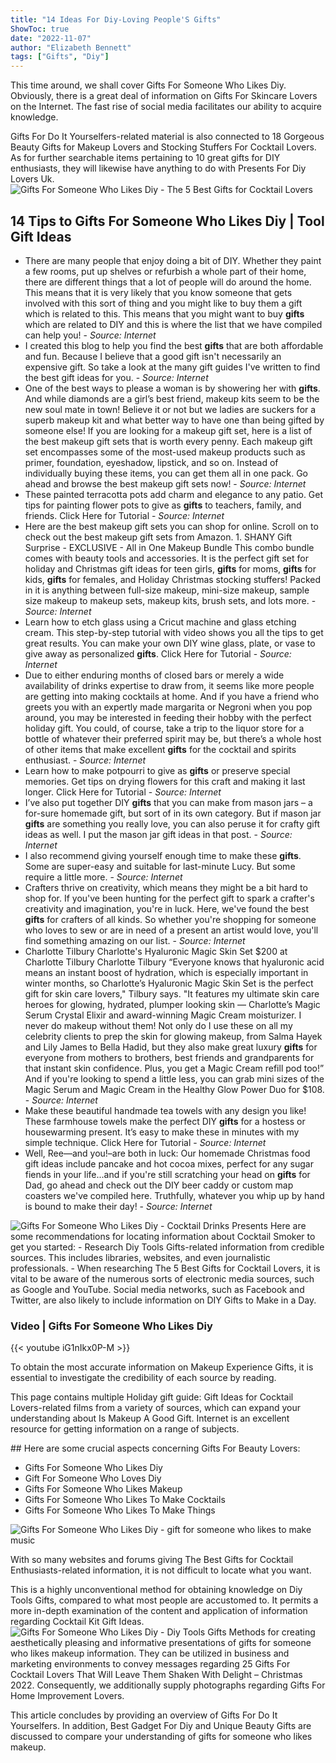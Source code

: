 ```yaml
---
title: "14 Ideas For Diy-Loving People'S Gifts"
ShowToc: true 
date: "2022-11-07"
author: "Elizabeth Bennett" 
tags: ["Gifts", "Diy"]
---
```


	
This time around, we shall cover Gifts For Someone Who Likes Diy. Obviously, there is a great deal of information on Gifts For Skincare Lovers on the Internet. The fast rise of social media facilitates our ability to acquire knowledge.

Gifts For Do It Yourselfers-related material is also connected to 18 Gorgeous Beauty Gifts for Makeup Lovers and Stocking Stuffers For Cocktail Lovers. As for further searchable items pertaining to 10 great gifts for DIY enthusiasts, they will likewise have anything to do with Presents For Diy Lovers Uk.
<img loading="lazy" src="https://cdn.wonderfuldiy.com/wp-content/uploads/2016/01/Crafters-Mason-Jar-Gift.jpg" onerror="this.onerror=null;this.src='https://blogger.googleusercontent.com/img/a/AVvXsEhe7F7TRXHtjiKvHb5vS7DmnxvpHiDyoYyYvm1nHB3Qp2_w3BnM6A2eq4v7FYxCC9bfZt3a9vIMtAYEKUiaDQbHMg-ViyGmRIj39MLp0bGFfgfYw1Dc9q_H-T0wiTm3l0Uq42dETrN9eC8aGJ9_IORZsxST1AcLR7np1koOfcc7tnHa4S8Mwz_xD9d0=s16000';" alt="Gifts For Someone Who Likes Diy - The 5 Best Gifts for Cocktail Lovers" >

## 14 Tips to Gifts For Someone Who Likes Diy | Tool Gift Ideas
-   There are many people that enjoy doing a bit of DIY. Whether they paint a few rooms, put up shelves or refurbish a whole part of their home, there are different things that a lot of people will do around the home. This means that it is very likely that you know someone that gets involved with this sort of thing and you might like to buy them a gift which is related to this. This means that you might want to buy **gifts** which are related to DIY and this is where the list that we have compiled can help you! - <cite>Source: Internet</cite>
-   I created this blog to help you find the best **gifts** that are both affordable and fun. Because I believe that a good gift isn't necessarily an expensive gift. So take a look at the many gift guides I've written to find the best gift ideas for you. - <cite>Source: Internet</cite>
-   One of the best ways to please a woman is by showering her with **gifts**. And while diamonds are a girl’s best friend, makeup kits seem to be the new soul mate in town! Believe it or not but we ladies are suckers for a superb makeup kit and what better way to have one than being gifted by someone else! If you are looking for a makeup gift set, here is a list of the best makeup gift sets that is worth every penny. Each makeup gift set encompasses some of the most-used makeup products such as primer, foundation, eyeshadow, lipstick, and so on. Instead of individually buying these items, you can get them all in one pack. Go ahead and browse the best makeup gift sets now! - <cite>Source: Internet</cite>
-   These painted terracotta pots add charm and elegance to any patio. Get tips for painting flower pots to give as **gifts** to teachers, family, and friends. Click Here for Tutorial - <cite>Source: Internet</cite>
-   Here are the best makeup gift sets you can shop for online. Scroll on to check out the best makeup gift sets from Amazon. 1. SHANY Gift Surprise - EXCLUSIVE - All in One Makeup Bundle This combo bundle comes with beauty tools and accessories. It is the perfect gift set for holiday and Christmas gift ideas for teen girls, **gifts** for moms, **gifts** for kids, **gifts** for females, and Holiday Christmas stocking stuffers! Packed in it is anything between full-size makeup, mini-size makeup, sample size makeup to makeup sets, makeup kits, brush sets, and lots more. - <cite>Source: Internet</cite>
-   Learn how to etch glass using a Cricut machine and glass etching cream. This step-by-step tutorial with video shows you all the tips to get great results. You can make your own DIY wine glass, plate, or vase to give away as personalized **gifts**. Click Here for Tutorial - <cite>Source: Internet</cite>
-   Due to either enduring months of closed bars or merely a wide availability of drinks expertise to draw from, it seems like more people are getting into making cocktails at home. And if you have a friend who greets you with an expertly made margarita or Negroni when you pop around, you may be interested in feeding their hobby with the perfect holiday gift. You could, of course, take a trip to the liquor store for a bottle of whatever their preferred spirit may be, but there’s a whole host of other items that make excellent **gifts** for the cocktail and spirits enthusiast. - <cite>Source: Internet</cite>
-   Learn how to make potpourri to give as **gifts** or preserve special memories. Get tips on drying flowers for this craft and making it last longer. Click Here for Tutorial - <cite>Source: Internet</cite>
-   I’ve also put together DIY **gifts** that you can make from mason jars – a for-sure homemade gift, but sort of in its own category. But if mason jar **gifts** are something you really love, you can also peruse it for crafty gift ideas as well. I put the mason jar gift ideas in that post. - <cite>Source: Internet</cite>
-   I also recommend giving yourself enough time to make these **gifts**. Some are super-easy and suitable for last-minute Lucy. But some require a little more. - <cite>Source: Internet</cite>
-   Crafters thrive on creativity, which means they might be a bit hard to shop for. If you've been hunting for the perfect gift to spark a crafter's creativity and imagination, you're in luck. Here, we've found the best **gifts** for crafters of all kinds. So whether you're shopping for someone who loves to sew or are in need of a present an artist would love, you'll find something amazing on our list. - <cite>Source: Internet</cite>
-   Charlotte Tilbury Charlotte's Hyaluronic Magic Skin Set $200 at Charlotte Tilbury Charlotte Tilbury “Everyone knows that hyaluronic acid means an instant boost of hydration, which is especially important in winter months, so Charlotte’s Hyaluronic Magic Skin Set is the perfect gift for skin care lovers," Tilbury says. "It features my ultimate skin care heroes for glowing, hydrated, plumper looking skin — Charlotte’s Magic Serum Crystal Elixir and award-winning Magic Cream moisturizer. I never do makeup without them! Not only do I use these on all my celebrity clients to prep the skin for glowing makeup, from Salma Hayek and Lily James to Bella Hadid, but they also make great luxury **gifts** for everyone from mothers to brothers, best friends and grandparents for that instant skin confidence. Plus, you get a Magic Cream refill pod too!” And if you're looking to spend a little less, you can grab mini sizes of the Magic Serum and Magic Cream in the Healthy Glow Power Duo for $108. - <cite>Source: Internet</cite>
-   Make these beautiful handmade tea towels with any design you like! These farmhouse towels make the perfect DIY **gifts** for a hostess or housewarming present. It’s easy to make these in minutes with my simple technique. Click Here for Tutorial - <cite>Source: Internet</cite>
-   Well, Ree—and you!–are both in luck: Our homemade Christmas food gift ideas include pancake and hot cocoa mixes, perfect for any sugar fiends in your life...and if you're still scratching your head on **gifts** for Dad, go ahead and check out the DIY beer caddy or custom map coasters we've compiled here. Truthfully, whatever you whip up by hand is bound to make their day! - <cite>Source: Internet</cite>


<img loading="lazy" src="https://i.pinimg.com/736x/58/f5/0c/58f50c26dd17894d2f338d89bcb128bd--presents-for-your-boyfriend-cute-stuff-to-do-for-your-boyfriend.jpg" onerror="this.onerror=null;this.src='https://blogger.googleusercontent.com/img/a/AVvXsEhe7F7TRXHtjiKvHb5vS7DmnxvpHiDyoYyYvm1nHB3Qp2_w3BnM6A2eq4v7FYxCC9bfZt3a9vIMtAYEKUiaDQbHMg-ViyGmRIj39MLp0bGFfgfYw1Dc9q_H-T0wiTm3l0Uq42dETrN9eC8aGJ9_IORZsxST1AcLR7np1koOfcc7tnHa4S8Mwz_xD9d0=s16000';" alt="Gifts For Someone Who Likes Diy - Cocktail Drinks Presents" >
Here are some recommendations for locating information about Cocktail Smoker to get you started:
- Research Diy Tools Gifts-related information from credible sources. This includes libraries, websites, and even journalistic professionals.
- When researching The 5 Best Gifts for Cocktail Lovers, it is vital to be aware of the numerous sorts of electronic media sources, such as Google and YouTube. Social media networks, such as Facebook and Twitter, are also likely to include information on DIY Gifts to Make in a Day.

### Video | Gifts For Someone Who Likes Diy
{{< youtube iG1nIkx0P-M >}} 

To obtain the most accurate information on Makeup Experience Gifts, it is essential to investigate the credibility of each source by reading.

This page contains multiple Holiday gift guide: Gift Ideas for Cocktail Lovers-related films from a variety of sources, which can expand your understanding about Is Makeup A Good Gift. Internet is an excellent resource for getting information on a range of subjects.
<script async="async" data-cfasync="false" src="//normallydemandedalter.com/fe63df3c5408708b15d8dc3d9b206b31/invoke.js"></script>
<div id="container-fe63df3c5408708b15d8dc3d9b206b31"></div>
## Here are some crucial aspects concerning Gifts For Beauty Lovers:

- Gifts For Someone Who Likes Diy
- Gift For Someone Who Loves Diy
- Gifts For Someone Who Likes Makeup
- Gifts For Someone Who Likes To Make Cocktails
- Gifts For Someone Who Likes To Make Things

 <img loading="lazy" src="http://www.homemade-gifts-made-easy.com/image-files/homemade-toddler-toys-montage-800x1299.jpg" onerror="this.onerror=null;this.src='https://blogger.googleusercontent.com/img/a/AVvXsEhe7F7TRXHtjiKvHb5vS7DmnxvpHiDyoYyYvm1nHB3Qp2_w3BnM6A2eq4v7FYxCC9bfZt3a9vIMtAYEKUiaDQbHMg-ViyGmRIj39MLp0bGFfgfYw1Dc9q_H-T0wiTm3l0Uq42dETrN9eC8aGJ9_IORZsxST1AcLR7np1koOfcc7tnHa4S8Mwz_xD9d0=s16000';" alt="Gifts For Someone Who Likes Diy - gift for someone who likes to make music" >

With so many websites and forums giving The Best Gifts for Cocktail Enthusiasts-related information, it is not difficult to locate what you want.

This is a highly unconventional method for obtaining knowledge on Diy Tools Gifts, compared to what most people are accustomed to. It permits a more in-depth examination of the content and application of information regarding Cocktail Kit Gift Ideas.
<img loading="lazy" src="https://blog.tobi.com/wp-content/uploads/2017/12/IMG_5174.jpg" onerror="this.onerror=null;this.src='https://blogger.googleusercontent.com/img/a/AVvXsEhe7F7TRXHtjiKvHb5vS7DmnxvpHiDyoYyYvm1nHB3Qp2_w3BnM6A2eq4v7FYxCC9bfZt3a9vIMtAYEKUiaDQbHMg-ViyGmRIj39MLp0bGFfgfYw1Dc9q_H-T0wiTm3l0Uq42dETrN9eC8aGJ9_IORZsxST1AcLR7np1koOfcc7tnHa4S8Mwz_xD9d0=s16000';" alt="Gifts For Someone Who Likes Diy - Diy Tools Gifts" >
Methods for creating aesthetically pleasing and informative presentations of gifts for someone who likes makeup information. They can be utilized in business and marketing environments to convey messages regarding 25 Gifts For Cocktail Lovers That Will Leave Them Shaken With Delight – Christmas 2022. Consequently, we additionally supply photographs regarding Gifts For Home Improvement Lovers.

This article concludes by providing an overview of Gifts For Do It Yourselfers. In addition, Best Gadget For Diy and Unique Beauty Gifts are discussed to compare your understanding of gifts for someone who likes makeup.
	
	

